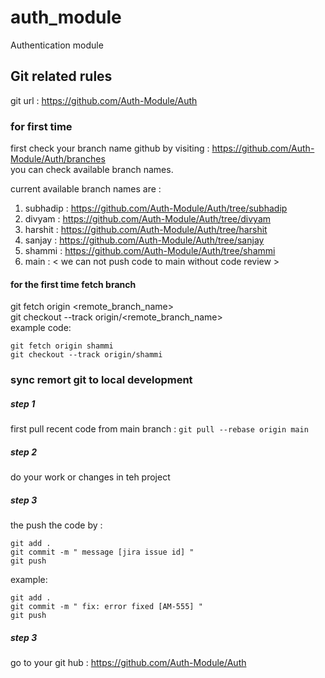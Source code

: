 # auth_module

Authentication module


## Git related rules

git url : https://github.com/Auth-Module/Auth

### for first time

first check your branch name github by visiting : https://github.com/Auth-Module/Auth/branches <br />
you can check available branch names. <br />

current available branch names are :
1. subhadip :  https://github.com/Auth-Module/Auth/tree/subhadip
2. divyam : https://github.com/Auth-Module/Auth/tree/divyam
3. harshit : https://github.com/Auth-Module/Auth/tree/harshit
4. sanjay : https://github.com/Auth-Module/Auth/tree/sanjay
5. shammi : https://github.com/Auth-Module/Auth/tree/shammi
6. main : < we can not push code to main without code review >

#### for the first time fetch branch
git fetch origin <remote_branch_name>   <br />
git checkout --track origin/<remote_branch_name> <br />
example code: 

```console
git fetch origin shammi
git checkout --track origin/shammi

```

### sync remort git to local development

##### step 1
first pull recent code from main branch : `git pull --rebase origin main` <br />

##### step 2
do your work or changes in teh project <br />

##### step 3
the push the code by :

```console
git add .
git commit -m " message [jira issue id] "
git push

```

example:

```console
git add .
git commit -m " fix: error fixed [AM-555] "
git push

```
##### step 3
go to your git hub : https://github.com/Auth-Module/Auth